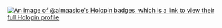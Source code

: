 [![An image of @almaasice's Holopin badges, which is a link to view their full Holopin profile](https://holopin.me/almaasice)](https://holopin.io/@almaasice)

<!--
**almaas-ice/almaas-ice** is a ✨ _special_ ✨ repository because its `README.md` (this file) appears on your GitHub profile.

Here are some ideas to get you started:

- 🔭 I’m currently working on ...
- 🌱 I’m currently learning ...
- 👯 I’m looking to collaborate on ...
- 🤔 I’m looking for help with ...
- 💬 Ask me about ...
- 📫 How to reach me: ...
- 😄 Pronouns: ...
- ⚡ Fun fact: ...
-->
